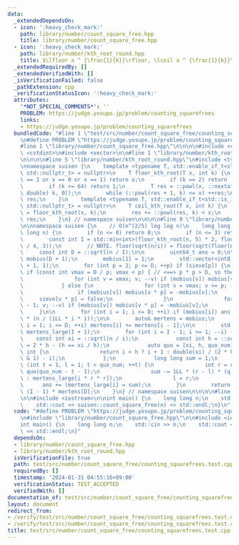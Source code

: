 ```yaml
---
data:
  _extendedDependsOn:
  - icon: ':heavy_check_mark:'
    path: library/number/count_square_free.hpp
    title: library/number/count_square_free.hpp
  - icon: ':heavy_check_mark:'
    path: library/number/kth_root_round.hpp
    title: $\lfloor a ^ {\frac{1}{k}}\rfloor, \lceil a ^ {\frac{1}{k}}\rceil$
  _extendedRequiredBy: []
  _extendedVerifiedWith: []
  _isVerificationFailed: false
  _pathExtension: cpp
  _verificationStatusIcon: ':heavy_check_mark:'
  attributes:
    '*NOT_SPECIAL_COMMENTS*': ''
    PROBLEM: https://judge.yosupo.jp/problem/counting_squarefrees
    links:
    - https://judge.yosupo.jp/problem/counting_squarefrees
  bundledCode: "#line 1 \"test/src/number/count_square_free/counting_squarefrees.test.cpp\"\
    \n#define PROBLEM \"https://judge.yosupo.jp/problem/counting_squarefrees\"\n\n\
    #line 1 \"library/number/count_square_free.hpp\"\n\n\n\n#include <cmath>\n#include\
    \ <cstdint>\n#include <vector>\n\n#line 1 \"library/number/kth_root_round.hpp\"\
    \n\n\n\n#line 5 \"library/number/kth_root_round.hpp\"\n#include <type_traits>\n\
    \nnamespace suisen {\n    template <typename T, std::enable_if_t<std::is_integral_v<T>,\
    \ std::nullptr_t> = nullptr>\n    T floor_kth_root(T x, int k) {\n        if (k\
    \ == 1 or x == 0 or x == 1) return x;\n        if (k == 2) return ::sqrtl(x);\n\
    \        if (k >= 64) return 1;\n        T res = ::powl(x, ::nextafterl(1 / (long\
    \ double) k, 0));\n        while (::powl(res + 1, k) <= x) ++res;\n        return\
    \ res;\n    }\n    template <typename T, std::enable_if_t<std::is_integral_v<T>,\
    \ std::nullptr_t> = nullptr>\n    T ceil_kth_root(T x, int k) {\n        T res\
    \ = floor_kth_root(x, k);\n        res += ::powl(res, k) < x;\n        return\
    \ res;\n    }\n} // namespace suisen\n\n\n\n#line 9 \"library/number/count_square_free.hpp\"\
    \n\nnamespace suisen {\n    // O(n^(2/5) log log n)\n    long long count_square_free(long\
    \ long n) {\n        if (n <= 0) return 0;\n        if (n <= 3) return n;\n\n\
    \        const int I = std::min<int>(floor_kth_root(n, 5) * 2, floor_kth_root(n\
    \ / 4, 3));\n        // NOTE. floor(sqrt(n/i)) = floor(sqrt(floor(n/i)))\n   \
    \     const int D = ::sqrtl(n / I);\n\n        uint64_t ans = 0;\n\n        std::vector<int>\
    \ mobius(D + 1);\n        mobius[1] = 1;\n        std::vector<int8_t> sieve(D\
    \ + 1, 1);\n        for (int p = 2; p <= D; ++p) if (sieve[p]) {\n           \
    \ if (const int vmax = D / p; vmax < p) { // <==> p * p > D, so the sieve is complete.\n\
    \                for (int v = vmax; v; --v) if (mobius[v]) mobius[v * p] = -mobius[v];\n\
    \            } else {\n                for (int v = vmax; v >= p; --v) {\n   \
    \                 if (mobius[v]) mobius[v * p] = -mobius[v];\n               \
    \     sieve[v * p] = false;\n                }\n                for (int v = p\
    \ - 1; v; --v) if (mobius[v]) mobius[v * p] = -mobius[v];\n            }\n   \
    \     }\n\n        for (int i = 1; i <= D; ++i) if (mobius[i]) ans += mobius[i]\
    \ * (n / (1LL * i * i));\n\n        auto& mertens = mobius;\n        for (int\
    \ i = 1; i <= D; ++i) mertens[i] += mertens[i - 1];\n\n        std::vector<int>\
    \ mertens_large(I + 1);\n        for (int i = I - 1; i >= 1; --i) {\n        \
    \    const int xi = ::sqrtl(n / i);\n            const int h = ::sqrt(xi), quo_num\
    \ = 2 * h - (h == xi / h);\n            auto quo = [xi, h, quo_num](int i) ->\
    \ int {\n                return i < h ? i + 1 : double(xi) / (2 * h - (quo_num\
    \ & 1) - i);\n            };\n            long long sum = 1;\n            for\
    \ (int t = 1, l = 1; t < quo_num; ++t) {\n                int r = quo(t), q =\
    \ quo(quo_num - t - 1);\n                sum -= 1LL * (r - l) * (q <= D ? mertens[q]\
    \ : mertens_large[i * r * r]);\n                l = r;\n            }\n      \
    \      ans += (mertens_large[i] = sum);\n        }\n        return ans - 1LL *\
    \ (I - 1) * mertens[D];\n    }\n} // namespace suisen\n\n\n\n#line 4 \"test/src/number/count_square_free/counting_squarefrees.test.cpp\"\
    \n\n#include <iostream>\n\nint main() {\n    long long n;\n    std::cin >> n;\n\
    \    std::cout << suisen::count_square_free(n) << std::endl;\n}\n"
  code: "#define PROBLEM \"https://judge.yosupo.jp/problem/counting_squarefrees\"\n\
    \n#include \"library/number/count_square_free.hpp\"\n\n#include <iostream>\n\n\
    int main() {\n    long long n;\n    std::cin >> n;\n    std::cout << suisen::count_square_free(n)\
    \ << std::endl;\n}"
  dependsOn:
  - library/number/count_square_free.hpp
  - library/number/kth_root_round.hpp
  isVerificationFile: true
  path: test/src/number/count_square_free/counting_squarefrees.test.cpp
  requiredBy: []
  timestamp: '2024-01-31 04:55:16+09:00'
  verificationStatus: TEST_ACCEPTED
  verifiedWith: []
documentation_of: test/src/number/count_square_free/counting_squarefrees.test.cpp
layout: document
redirect_from:
- /verify/test/src/number/count_square_free/counting_squarefrees.test.cpp
- /verify/test/src/number/count_square_free/counting_squarefrees.test.cpp.html
title: test/src/number/count_square_free/counting_squarefrees.test.cpp
---
```

